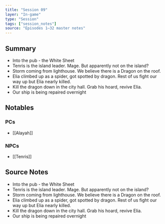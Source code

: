 ```yaml
---
title: "Session 09"
layer: "In-game"
type: "Session"
tags: ["session_notes"]
source: "Episodes 1–32 master notes"
---
```

## Summary

- Into the pub - the White Sheet
- Tenris is the island leader. Mage. But apparently not on the island?
- Storm coming from lighthouse. We believe there is a Dragon on the roof.
- Elia climbed up as a spider, got spotted by dragon. Rest of us fight our way up but Elia nearly killed.
- Kill the dragon down in the city hall. Grab his hoard, revive Elia.
- Our ship is being repaired overnight
## Notables

### PCs
- [[Alayah]]

### NPCs
- [[Tenris]]
## Source Notes

- Into the pub - the White Sheet
- Tenris is the island leader. Mage. But apparently not on the island?
- Storm coming from lighthouse. We believe there is a Dragon on the roof.
- Elia climbed up as a spider, got spotted by dragon. Rest of us fight our way up but Elia nearly killed.
- Kill the dragon down in the city hall. Grab his hoard, revive Elia.
- Our ship is being repaired overnight

